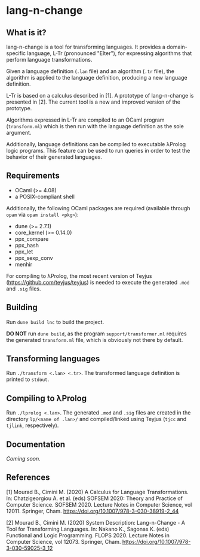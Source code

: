 # lang-n-change

## What is it?

lang-n-change is a tool for transforming languages. It provides a domain-specific language, L-Tr (pronounced "Elter"), for expressing algorithms that perform language transformations.

Given a language definition (`.lan` file) and an algorithm (`.tr` file), the algorithm is applied to the language definition, producing a new language definition.

L-Tr is based on a calculus described in [1]. A prototype of lang-n-change is presented in [2]. The current tool is a new and improved version of the prototype.

Algorithms expressed in L-Tr are compiled to an OCaml program (`transform.ml`) which is then run with the language definition as the sole argument.

Additionally, language definitions can be compiled to executable λProlog logic programs. This feature can be used to run queries in order to test the behavior of their generated languages.

## Requirements

- OCaml (>= 4.08)
- a POSIX-compliant shell

Additionally, the following OCaml packages are required (available through `opam` via `opam install <pkg>`):

- dune (>= 2.7.1)
- core_kernel (>= 0.14.0)
- ppx_compare
- ppx_hash
- ppx_let
- ppx_sexp_conv
- menhir

For compiling to λProlog, the most recent version of Teyjus (https://github.com/teyjus/teyjus) is needed to execute the generated `.mod` and `.sig` files.

## Building

Run `dune build lnc` to build the project.

**DO NOT** run `dune build`, as the program `support/transformer.ml` requires the generated `transform.ml` file, which is obviously not there by default.

## Transforming languages

Run `./transform <.lan> <.tr>`. The transformed language definition is printed to `stdout`.

## Compiling to λProlog

Run `./lprolog <.lan>`. The generated `.mod` and `.sig` files are created in the directory `lp/<name of .lan>/` and compiled/linked using Teyjus (`tjcc` and `tjlink`, respectively).

## Documentation

*Coming soon.*

## References

[1] Mourad B., Cimini M. (2020) A Calculus for Language Transformations. In: Chatzigeorgiou A. et al. (eds) SOFSEM 2020: Theory and Practice of Computer Science. SOFSEM 2020. Lecture Notes in Computer Science, vol 12011. Springer, Cham. https://doi.org/10.1007/978-3-030-38919-2_44

[2] Mourad B., Cimini M. (2020) System Description: Lang-n-Change - A Tool for Transforming Languages. In: Nakano K., Sagonas K. (eds) Functional and Logic Programming. FLOPS 2020. Lecture Notes in Computer Science, vol 12073. Springer, Cham. https://doi.org/10.1007/978-3-030-59025-3_12
